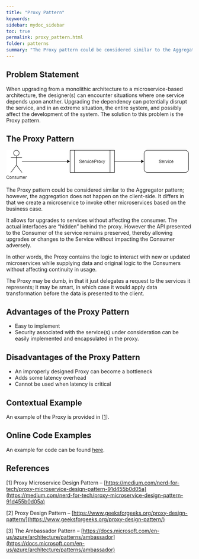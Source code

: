 ```yaml
---
title: "Proxy Pattern"
keywords: 
sidebar: mydoc_sidebar
toc: true
permalink: proxy_pattern.html
folder: patterns
summary: "The Proxy pattern could be considered similar to the Aggregator pattern; however, the aggregation does not happen on the client-side."
---
```


## Problem Statement

When upgrading from a monolithic architecture to a microservice-based architecture, the designer(s) can encounter situations where one service depends upon another. Upgrading the dependency can potentially disrupt the service, and in an extreme situation, the entire system, and possibly affect the development of the system. The solution to this problem is the Proxy pattern.

## The Proxy Pattern


![image001](media/proxy_pattern001.png) 

The Proxy pattern could be considered similar to the Aggregator pattern; however, the aggregation does not happen on the client-side. It differs in that we create a microservice to invoke other microservices based on the business case.

It allows for upgrades to services without affecting the consumer. The actual interfaces are “hidden” behind the proxy. However the API presented to the Consumer of the service remains preserved, thereby allowing upgrades or changes to the Service without impacting the Consumer adversely.

In other words, the Proxy contains the logic to interact with new or updated microservices while supplying data and original logic to the Consumers without affecting continuity in usage.

The Proxy may be dumb, in that it just delegates a request to the services it represents; it may be smart, in which case it would apply data transformation before the data is presented to the client.

## Advantages of the Proxy Pattern

*   Easy to implement
*   Security associated with the service(s) under consideration can be easily implemented and encapsulated in the proxy.

## Disadvantages of the Proxy Pattern

*   An improperly designed Proxy can become a bottleneck
*   Adds some latency overhead
*   Cannot be used when latency is critical

## Contextual Example

An example of the Proxy is provided in \[[1](https://medium.com/nerd-for-tech/proxy-microservice-design-pattern-91d455b0d05a)\].

## Online Code Examples

An example for code can be found [here](https://github.com/iluwatar/java-design-patterns/tree/master/proxy).

## References

\[1\] Proxy Microservice Design Pattern – [https://medium.com/nerd-for-tech/proxy-microservice-design-pattern-91d455b0d05a](https://medium.com/nerd-for-tech/proxy-microservice-design-pattern-91d455b0d05a)

\[2\] Proxy Design Pattern – [https://www.geeksforgeeks.org/proxy-design-pattern/](https://www.geeksforgeeks.org/proxy-design-pattern/)

\[3\] The Ambassador Pattern – [https://docs.microsoft.com/en-us/azure/architecture/patterns/ambassador](https://docs.microsoft.com/en-us/azure/architecture/patterns/ambassador)